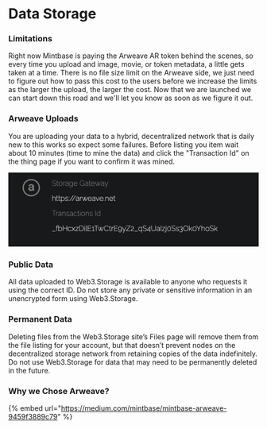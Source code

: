 # Data Storage

### Limitations

Right now Mintbase is paying the Arweave AR token behind the scenes, so every time you upload and image, movie, or token metadata, a little gets taken at a time. There is no file size limit on the Arweave side, we just need to figure out how to pass this cost to the users before we increase the limits as the larger the upload, the larger the cost.  Now that we are launched we can start down this road and we'll let you know as soon as we figure it out.

### Arweave Uploads

You are uploading your data to a hybrid, decentralized network that is daily new to this works so expect some failures. Before listing you item wait about 10 minutes (time to mine the data) and click the "Transaction Id" on the thing page if you want to confirm it was mined.

![](<../../.gitbook/assets/Screen Shot 2021-06-08 at 3.57.54 PM.png>)

### Public Data

All data uploaded to Web3.Storage is available to anyone who requests it using the correct ID. Do not store any private or sensitive information in an unencrypted form using Web3.Storage.&#x20;

### Permanent Data&#x20;

Deleting files from the Web3.Storage site’s Files page will remove them from the file listing for your account, but that doesn’t prevent nodes on the decentralized storage network from retaining copies of the data indefinitely. Do not use Web3.Storage for data that may need to be permanently deleted in the future.

### Why we Chose Arweave?

{% embed url="https://medium.com/mintbase/mintbase-arweave-9459f3889c79" %}



